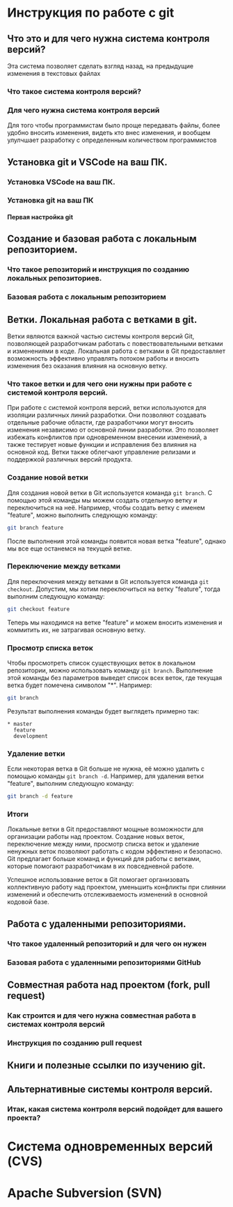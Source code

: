 # Инструкция по работе с git

## Что это и для чего нужна система контроля версий?
Эта система позволяет сделать взгляд назад, на предыдущие изменения в текстовых файлах

### Что такое система контроля версий?

### Для чего нужна система контроля версий
Для того чтобы программистам было проще передавать файлы, более удобно вносить изменения, видеть кто внес изменения, и вообщем улулчшает разработку с определенным количеством программистов
## Установка git и VSCode на ваш ПК.

### Установка VSCode на ваш ПК.

### Установка git на ваш ПК

#### Первая настройка git

## Создание и базовая работа с локальным репозиторием.

### Что такое репозиторий и инструкция по созданию локальных репозиториев.

### Базовая работа с локальным репозиторием

## Ветки. Локальная работа с ветками в git.

Ветки являются важной частью системы контроля версий Git, позволяющей разработчикам работать с повествовательными ветками и изменениями в коде. Локальная работа с ветками в Git предоставляет возможность эффективно управлять потоком работы и вносить изменения без оказания влияния на основную ветку.

### Что такое ветки и для чего они нужны при работе с системой контроля версий.
При работе с системой контроля версий, ветки используются для изоляции различных линий разработки. Они позволяют создавать отдельные рабочие области, где разработчики могут вносить изменения независимо от основной линии разработки. Это позволяет избежать конфликтов при одновременном внесении изменений, а также тестирует новые функции и исправления без влияния на основной код. Ветки также облегчают управление релизами и поддержкой различных версий продукта.

### Создание новой ветки

Для создания новой ветки в Git используется команда `git branch`. С помощью этой команды мы можем создать отдельную ветку и переключиться на неё. Например, чтобы создать ветку с именем "feature", можно выполнить следующую команду:

```bash
git branch feature
```

После выполнения этой команды появится новая ветка "feature", однако мы все еще останемся на текущей ветке.

### Переключение между ветками

Для переключения между ветками в Git используется команда `git checkout`. Допустим, мы хотим переключиться на ветку "feature", тогда выполним следующую команду:

```bash
git checkout feature
```

Теперь мы находимся на ветке "feature" и можем вносить изменения и коммитить их, не затрагивая основную ветку.

### Просмотр списка веток

Чтобы просмотреть список существующих веток в локальном репозитории, можно использовать команду `git branch`. Выполнение этой команды без параметров выведет список всех веток, где текущая ветка будет помечена символом "*". Например:

```bash
git branch
```

Результат выполнения команды будет выглядеть примерно так:

```
* master
  feature
  development
```

### Удаление ветки

Если некоторая ветка в Git больше не нужна, её можно удалить с помощью команды `git branch -d`. Например, для удаления ветки "feature", выполним следующую команду:

```bash
git branch -d feature
```

### Итоги

Локальные ветки в Git предоставляют мощные возможности для организации работы над проектом. Создание новых веток, переключение между ними, просмотр списка веток и удаление ненужных веток позволяют работать с кодом эффективно и безопасно. Git предлагает больше команд и функций для работы с ветками, которые помогают разработчикам в их повседневной работе.

Успешное использование веток в Git помогает организовать коллективную работу над проектом, уменьшить конфликты при слиянии изменений и обеспечить отслеживаемость изменений в основной кодовой базе.

## Работа с удаленными репозиториями.

### Что такое удаленный репозиторий и для чего он нужен

### Базовая работа с удаленными репозиториями GitHub

## Совместная работа над проектом (fork, pull request)

### Как строится и для чего нужна совместная работа в системах контроля версий

### Инструкция по созданию pull request

## Книги и полезные ссылки по изучению git.

## Альтернативные системы контроля версий.

### Итак, какая система контроля версий подойдет для вашего проекта?

# Система одновременных версий (CVS)

# Apache Subversion (SVN)

